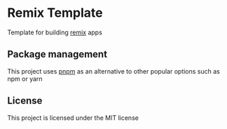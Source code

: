 # Remix Template
Template for building [remix](https://remix.run) apps

## Package management 
This project uses [pnpm](https://pnpm.io/) as an alternative to other popular options such as npm or yarn

## License
This project is licensed under the MIT license
